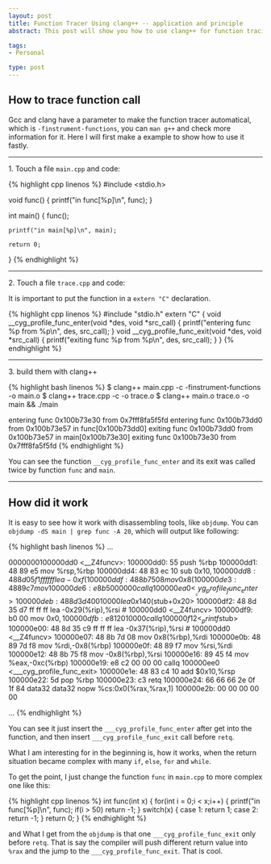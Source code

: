 ```yaml
--- 
layout: post
title: Function Tracer Using clang++ -- application and principle
abstract: This post will show you how to use clang++ for function tracing, and show how it work in assembly view.

tags: 
- Personal

type: post
---
```

## How to trace function call ##
Gcc and clang have a parameter to make the function tracer automatical, which is `-finstrument-functions`, you can `man g++` and check more information for it. Here I will first make a example to show how to use it fastly.

<hr/>

1\. Touch a file `main.cpp` and code:

{% highlight cpp linenos %}
#include <stdio.h>

void func() {
    printf("in func[%p]\n", func);
}

int main() {
    func();
    
    printf("in main[%p]\n", main);
            
    return 0;
}
{% endhighlight %}

<hr/>

2\. Touch a file `trace.cpp` and code:

It is important to put the function in a `extern "C"` declaration.

{% highlight cpp linenos %}
#include "stdio.h"
extern "C" {
    void __cyg_profile_func_enter(void *des, void *src_call) {
        printf("entering func %p from %p\n", des, src_call);
    }
    void __cyg_profile_func_exit(void *des, void *src_call) {
        printf("exiting func %p from %p\n", des, src_call);
    }
}
{% endhighlight %}

<hr/>

3\. build them with clang++

{% highlight bash linenos %}
$ clang++ main.cpp  -c -finstrument-functions  -o main.o
$ clang++ trace.cpp -c -o trace.o
$ clang++ main.o trace.o -o main && ./main

entering func 0x100b73e30 from 0x7fff8fa5f5fd
entering func 0x100b73dd0 from 0x100b73e57
in func[0x100b73dd0]
exiting func 0x100b73dd0 from 0x100b73e57
in main[0x100b73e30]
exiting func 0x100b73e30 from 0x7fff8fa5f5fd
{% endhighlight %}

You can see the function `__cyg_profile_func_enter` and its exit was called twice by function `func` and `main`.

<hr/>

## How did it work ##

It is easy to see how it work with disassembling tools, like `objdump`. You can `objdump -dS main | grep func -A 20`, which will output like following:

{% highlight bash linenos %}
...

0000000100000dd0 <__Z4funcv>:
   100000dd0:	55                   	push   %rbp
   100000dd1:	48 89 e5             	mov    %rsp,%rbp
   100000dd4:	48 83 ec 10          	sub    $0x10,%rsp
   100000dd8:	48 8d 05 f1 ff ff ff 	lea    -0xf(%rip),%rax        # 100000dd0 <__Z4funcv>
   100000ddf:	48 8b 75 08          	mov    0x8(%rbp),%rsi
   100000de3:	48 89 c7             	mov    %rax,%rdi
   100000de6:	e8 b5 00 00 00       	callq  100000ea0 <___cyg_profile_func_enter>
   100000deb:	48 8d 3d 40 01 00 00 	lea    0x140(%rip),%rdi        # 100000f32 <_printf$stub+0x20>
   100000df2:	48 8d 35 d7 ff ff ff 	lea    -0x29(%rip),%rsi        # 100000dd0 <__Z4funcv>
   100000df9:	b0 00                	mov    $0x0,%al
   100000dfb:	e8 12 01 00 00       	callq  100000f12 <_printf$stub>
   100000e00:	48 8d 35 c9 ff ff ff 	lea    -0x37(%rip),%rsi        # 100000dd0 <__Z4funcv>
   100000e07:	48 8b 7d 08          	mov    0x8(%rbp),%rdi
   100000e0b:	48 89 7d f8          	mov    %rdi,-0x8(%rbp)
   100000e0f:	48 89 f7             	mov    %rsi,%rdi
   100000e12:	48 8b 75 f8          	mov    -0x8(%rbp),%rsi
   100000e16:	89 45 f4             	mov    %eax,-0xc(%rbp)
   100000e19:	e8 c2 00 00 00       	callq  100000ee0 <___cyg_profile_func_exit>
   100000e1e:	48 83 c4 10          	add    $0x10,%rsp
   100000e22:	5d                   	pop    %rbp
   100000e23:	c3                   	retq
   100000e24:	66 66 66 2e 0f 1f 84 	data32 data32 nopw %cs:0x0(%rax,%rax,1)
   100000e2b:	00 00 00 00 00
   
...
{% endhighlight %}

You can see it just insert the `___cyg_profile_func_enter` after get into the function, and then insert `___cyg_profile_func_exit` call before `retq`.

What I am interesting for in the beginning is, how it works, when the return situation became complex with many `if`, `else`, `for` and `while`. 

To get the point, I just change the function `func` in `main.cpp` to more complex one like this:

{% highlight cpp linenos %}
int func(int x) {
    for(int i = 0;i < x;i++) {
        printf("in func[%p]\n", func);
        if(i > 50)
            return -1;
    }
    switch(x) {
        case 1:
            return 1;
        case 2:
            return -1;
    }
    return 0;
}
{% endhighlight %}

and What I get from the `objdump` is that one `___cyg_profile_func_exit` only before `retq`. That is say the compiler will push different return value into `%rax` and the jump to the `___cyg_profile_func_exit`. That is cool.


